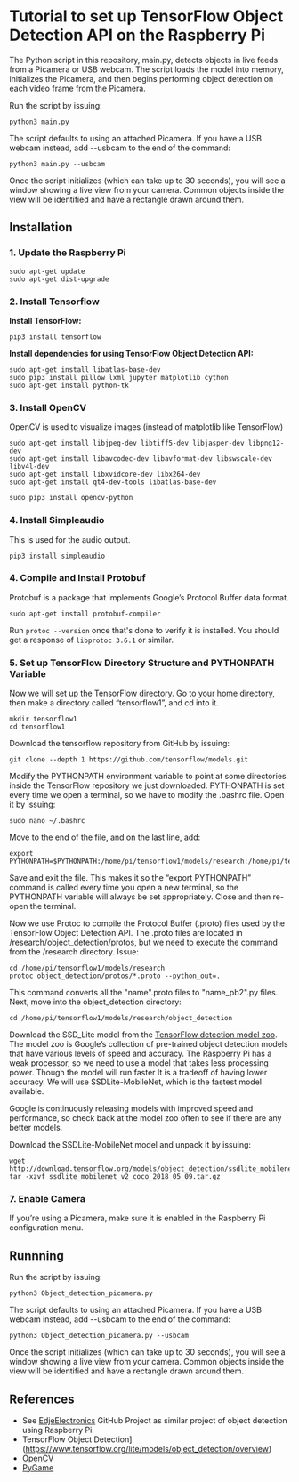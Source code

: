 # Tutorial to set up TensorFlow Object Detection API on the Raspberry Pi
The Python script in this repository, main.py, detects objects in live feeds from a Picamera or USB webcam. The script loads the model into memory, initializes the Picamera, and then begins performing object detection on each video frame from the Picamera. 


Run the script by issuing: 
```
python3 main.py 
```
The script defaults to using an attached Picamera. If you have a USB webcam instead, add --usbcam to the end of the command:
```
python3 main.py --usbcam
```

Once the script initializes (which can take up to 30 seconds), you will see a window showing a live view from your camera. Common objects inside the view will be identified and have a rectangle drawn around them. 


## Installation
### 1. Update the Raspberry Pi
```
sudo apt-get update
sudo apt-get dist-upgrade
```
### 2. Install Tensorflow

__Install TensorFlow:__
```
pip3 install tensorflow
```

__Install dependencies for using TensorFlow Object Detection API:__
```
sudo apt-get install libatlas-base-dev
sudo pip3 install pillow lxml jupyter matplotlib cython
sudo apt-get install python-tk
```


### 3. Install OpenCV
OpenCV is used to visualize images (instead of matplotlib like TensorFlow)
```
sudo apt-get install libjpeg-dev libtiff5-dev libjasper-dev libpng12-dev
sudo apt-get install libavcodec-dev libavformat-dev libswscale-dev libv4l-dev
sudo apt-get install libxvidcore-dev libx264-dev
sudo apt-get install qt4-dev-tools libatlas-base-dev
```
```
sudo pip3 install opencv-python
```

### 4. Install Simpleaudio
This is used for the audio output.
```
pip3 install simpleaudio
```



### 4. Compile and Install Protobuf
Protobuf is a package that implements Google’s Protocol Buffer data format.
```
sudo apt-get install protobuf-compiler
```

Run `protoc --version` once that's done to verify it is installed. You should get a response of `libprotoc 3.6.1` or similar.


### 5. Set up TensorFlow Directory Structure and PYTHONPATH Variable
Now we will set up the TensorFlow directory. Go to your home directory, then make a directory called “tensorflow1”, and cd into it.
```
mkdir tensorflow1
cd tensorflow1
```
Download the tensorflow repository from GitHub by issuing:
```
git clone --depth 1 https://github.com/tensorflow/models.git
```
Modify the PYTHONPATH environment variable to point at some directories inside the TensorFlow repository we just downloaded. PYTHONPATH is set every time we open a terminal, so we have to modify the .bashrc file. Open it by issuing:
```
sudo nano ~/.bashrc
```
Move to the end of the file, and on the last line, add:
```
export PYTHONPATH=$PYTHONPATH:/home/pi/tensorflow1/models/research:/home/pi/tensorflow1/models/research/slim
```

Save and exit the file. This makes it so the “export PYTHONPATH” command is called every time you open a new terminal, so the PYTHONPATH variable will always be set appropriately. Close and then re-open the terminal.

Now we use Protoc to compile the Protocol Buffer (.proto) files used by the TensorFlow Object Detection API. The .proto files are located in /research/object_detection/protos, but we need to execute the command from the /research directory. Issue:
```
cd /home/pi/tensorflow1/models/research
protoc object_detection/protos/*.proto --python_out=.
```

This command converts all the "name".proto files to "name_pb2".py files. Next, move into the object_detection directory:
```
cd /home/pi/tensorflow1/models/research/object_detection
```

Download the SSD_Lite model from the [TensorFlow detection model zoo](https://github.com/tensorflow/models/blob/master/research/object_detection/g3doc/detection_model_zoo.md). The model zoo is Google’s collection of pre-trained object detection models that have various levels of speed and accuracy. The Raspberry Pi has a weak processor, so we need to use a model that takes less processing power. Though the model will run faster
It is a tradeoff of having lower accuracy. We will use SSDLite-MobileNet, which is the fastest model available. 

Google is continuously releasing models with improved speed and performance, so check back at the model zoo often to see if there are any better models.

Download the SSDLite-MobileNet model and unpack it by issuing:
```
wget http://download.tensorflow.org/models/object_detection/ssdlite_mobilenet_v2_coco_2018_05_09.tar.gz
tar -xzvf ssdlite_mobilenet_v2_coco_2018_05_09.tar.gz
```

### 7. Enable Camera

If you’re using a Picamera, make sure it is enabled in the Raspberry Pi configuration menu.


## Runnning
Run the script by issuing: 
```
python3 Object_detection_picamera.py 
```
The script defaults to using an attached Picamera. If you have a USB webcam instead, add --usbcam to the end of the command:
```
python3 Object_detection_picamera.py --usbcam
```

Once the script initializes (which can take up to 30 seconds), you will see a window showing a live view from your camera. Common objects inside the view will be identified and have a rectangle drawn around them. 


## References
* See [EdjeElectronics](https://github.com/EdjeElectronics/TensorFlow-Object-Detection-on-the-Raspberry-Pi) GitHub Project as similar project of object detection using Raspberry Pi.
* TensorFlow Object Detection](https://www.tensorflow.org/lite/models/object_detection/overview)
* [OpenCV](https://opencv.org)
* [PyGame](https://www.pygame.org/news)


